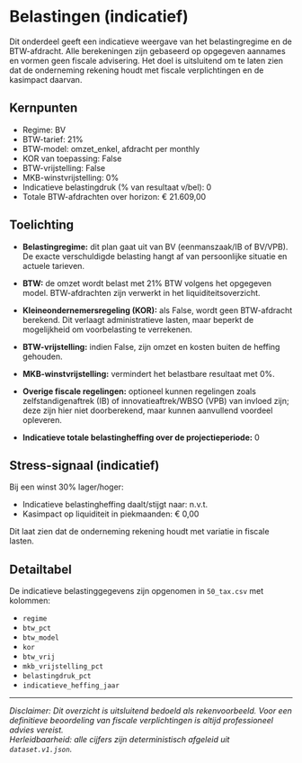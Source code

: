# Belastingen (indicatief)

Dit onderdeel geeft een indicatieve weergave van het belastingregime en de BTW-afdracht. Alle berekeningen zijn gebaseerd op opgegeven aannames en vormen geen fiscale advisering. Het doel is uitsluitend om te laten zien dat de onderneming rekening houdt met fiscale verplichtingen en de kasimpact daarvan.

## Kernpunten

- Regime: BV  
- BTW-tarief: 21%  
- BTW-model: omzet_enkel, afdracht per monthly  
- KOR van toepassing: False  
- BTW-vrijstelling: False  
- MKB-winstvrijstelling: 0%  
- Indicatieve belastingdruk (% van resultaat v/bel): 0  
- Totale BTW-afdrachten over horizon: € 21.609,00  

## Toelichting

- **Belastingregime:** dit plan gaat uit van BV (eenmanszaak/IB of BV/VPB). De exacte verschuldigde belasting hangt af van persoonlijke situatie en actuele tarieven.  
- **BTW:** de omzet wordt belast met 21% BTW volgens het opgegeven model. BTW-afdrachten zijn verwerkt in het liquiditeitsoverzicht.  
- **Kleineondernemersregeling (KOR):** als False, wordt geen BTW-afdracht berekend. Dit verlaagt administratieve lasten, maar beperkt de mogelijkheid om voorbelasting te verrekenen.  
- **BTW-vrijstelling:** indien False, zijn omzet en kosten buiten de heffing gehouden.  
- **MKB-winstvrijstelling:** vermindert het belastbare resultaat met 0%.  
- **Overige fiscale regelingen:** optioneel kunnen regelingen zoals zelfstandigenaftrek (IB) of innovatieaftrek/WBSO (VPB) van invloed zijn; deze zijn hier niet doorberekend, maar kunnen aanvullend voordeel opleveren.  


- **Indicatieve totale belastingheffing over de projectieperiode:** 0


## Stress-signaal (indicatief)

Bij een winst 30% lager/hoger:
- Indicatieve belastingheffing daalt/stijgt naar: n.v.t.  
- Kasimpact op liquiditeit in piekmaanden: € 0,00  

Dit laat zien dat de onderneming rekening houdt met variatie in fiscale lasten.

## Detailtabel

De indicatieve belastinggegevens zijn opgenomen in `50_tax.csv` met kolommen:

- `regime`
- `btw_pct`
- `btw_model`
- `kor`
- `btw_vrij`
- `mkb_vrijstelling_pct`
- `belastingdruk_pct`
- `indicatieve_heffing_jaar`

---

_Disclaimer: Dit overzicht is uitsluitend bedoeld als rekenvoorbeeld. Voor een definitieve beoordeling van fiscale verplichtingen is altijd professioneel advies vereist._  
_Herleidbaarheid: alle cijfers zijn deterministisch afgeleid uit `dataset.v1.json`._
